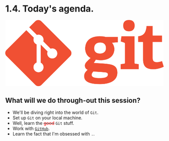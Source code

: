 # 1.4. Today's agenda.

<!-- new_lines: 3 -->

![git](../images/git_logo.png)

<!-- new_lines: 4 -->
<!-- alignment: center -->
<!-- incremental_lists: true -->

## What will we do through-out this session?

<!-- new_line -->

- We'll be diving right into the world of `Git`.
- Set up `Git` on your local machine.
- Well, learn the ~~<span style="color:red;">good</span>~~ `Git` stuff.
- Work with [`GitHub`](https://github.com).
- Learn the fact that I'm obsessed with `.`.

<!-- incremental_lists: false -->
<!-- alignment: left -->
<!-- pause -->
